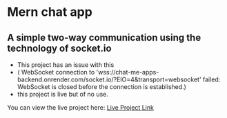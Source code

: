 # Mern chat app 
## A simple two-way communication using the technology of socket.io 

- This project has an issue with this 
- ( WebSocket connection to 'wss://chat-me-apps-backend.onrender.com/socket.io/?EIO=4&transport=websocket' failed: WebSocket is closed before the connection is established.)
- this project is live but of no use.



You can view the live project here: [Live Project Link](https://chatmeapps.netlify.app/)

